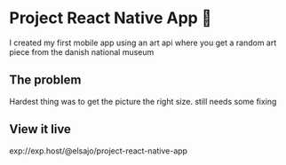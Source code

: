 # Project React Native App 📱

I created my first mobile app using an art api where you get a random art piece from the danish national museum

## The problem

Hardest thing was to get the picture the right size. still needs some fixing

## View it live

exp://exp.host/@elsajo/project-react-native-app
